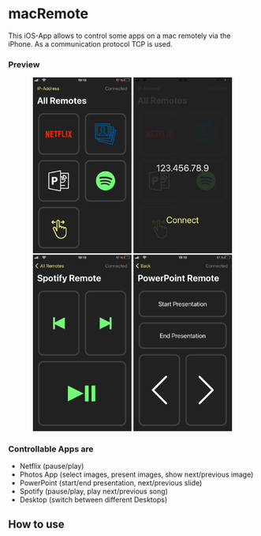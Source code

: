 # macRemote

This iOS-App allows to control some apps on a mac remotely via the iPhone. As a communication protocol TCP is used. 

### Preview

<div align="center">
  <img src="preview/1_main.PNG" width="200px">
  <img src="preview/2_ip.PNG" width="200px">
  <img src="preview/3_spotify.PNG" width="200px">
  <img src="preview/4_pp.PNG" width="200px">
</div>

### Controllable Apps are
* Netflix (pause/play)
* Photos App (select images, present images, show next/previous image)
* PowerPoint (start/end presentation, next/previous slide)
* Spotify (pause/play, play next/previous song)
* Desktop (switch between different Desktops)

## How to use

